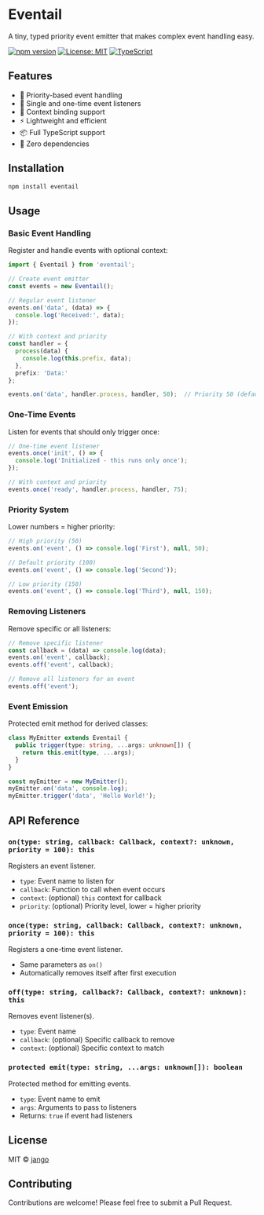 # Eventail

A tiny, typed priority event emitter that makes complex event handling easy.

[![npm version](https://img.shields.io/npm/v/eventail.svg)](https://www.npmjs.com/package/eventail)
[![License: MIT](https://img.shields.io/badge/License-MIT-yellow.svg)](https://opensource.org/licenses/MIT)
[![TypeScript](https://img.shields.io/badge/TypeScript-%5E5.8.0-blue)](https://www.typescriptlang.org/)

## Features

- 🎯 Priority-based event handling
- 🌟 Single and one-time event listeners
- 🔄 Context binding support
- ⚡ Lightweight and efficient
- 📦 Full TypeScript support
- 🧪 Zero dependencies

## Installation

```bash
npm install eventail
```

## Usage

### Basic Event Handling

Register and handle events with optional context:

```typescript
import { Eventail } from 'eventail';

// Create event emitter
const events = new Eventail();

// Regular event listener
events.on('data', (data) => {
  console.log('Received:', data);
});

// With context and priority
const handler = {
  process(data) {
    console.log(this.prefix, data);
  },
  prefix: 'Data:'
};

events.on('data', handler.process, handler, 50);  // Priority 50 (default is 100)
```

### One-Time Events

Listen for events that should only trigger once:

```typescript
// One-time event listener
events.once('init', () => {
  console.log('Initialized - this runs only once');
});

// With context and priority
events.once('ready', handler.process, handler, 75);
```

### Priority System

Lower numbers = higher priority:

```typescript
// High priority (50)
events.on('event', () => console.log('First'), null, 50);

// Default priority (100)
events.on('event', () => console.log('Second'));

// Low priority (150)
events.on('event', () => console.log('Third'), null, 150);
```

### Removing Listeners

Remove specific or all listeners:

```typescript
// Remove specific listener
const callback = (data) => console.log(data);
events.on('event', callback);
events.off('event', callback);

// Remove all listeners for an event
events.off('event');
```

### Event Emission

Protected emit method for derived classes:

```typescript
class MyEmitter extends Eventail {
  public trigger(type: string, ...args: unknown[]) {
    return this.emit(type, ...args);
  }
}

const myEmitter = new MyEmitter();
myEmitter.on('data', console.log);
myEmitter.trigger('data', 'Hello World!');
```

## API Reference

### `on(type: string, callback: Callback, context?: unknown, priority = 100): this`
Registers an event listener.
- `type`: Event name to listen for
- `callback`: Function to call when event occurs
- `context`: (optional) `this` context for callback
- `priority`: (optional) Priority level, lower = higher priority

### `once(type: string, callback: Callback, context?: unknown, priority = 100): this`
Registers a one-time event listener.
- Same parameters as `on()`
- Automatically removes itself after first execution

### `off(type: string, callback?: Callback, context?: unknown): this`
Removes event listener(s).
- `type`: Event name
- `callback`: (optional) Specific callback to remove
- `context`: (optional) Specific context to match

### `protected emit(type: string, ...args: unknown[]): boolean`
Protected method for emitting events.
- `type`: Event name to emit
- `args`: Arguments to pass to listeners
- Returns: `true` if event had listeners

## License

MIT © [jango](https://github.com/jango-git)

## Contributing

Contributions are welcome! Please feel free to submit a Pull Request.
